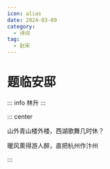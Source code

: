 ```yaml
---
icon: alias
date: 2024-03-09
category:
  - 诗词
tag:
  - 赵宋
---
```


# 题临安邸

<!-- more -->

::: info
林升
:::

::: center 

山外青山楼外楼，西湖歌舞几时休？

暖风熏得游人醉，直把杭州作汴州

:::
